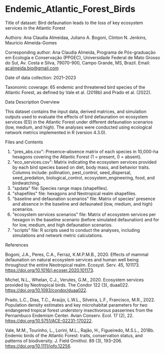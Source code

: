 # Endemic_Atlantic_Forest_Birds

Title of dataset:
Bird defaunation leads to the loss of key ecosystem services in the Atlantic Forest

Authors:
Ana Claudia Almeidaa, Juliano A. Bogoni, Clinton N. Jenkins, Mauricio Almeida-Gomes


Corresponding author:
Ana Claudia Almeida, Programa de Pós-graduação em Ecologia e Conservação (PPGEC), Universidade Federal de Mato Grosso do Sul, Av. Costa e Silva, 79070-900, Campo Grande, MS, Brazil. Email: acalmeida.bio@gmail.com

Date of data collection:
2021–2023

Taxonomic coverage:
65 endemic and threatened bird species of the Atlantic Forest, as defined by Vale et al. (2018b) and Prado et al. (2022).


Data Description
Overview

This dataset contains the input data, derived matrices, and simulation outputs used to evaluate the effects of bird defaunation on ecosystem services (ES) in the Atlantic Forest under different defaunation scenarios (low, medium, and high). The analyses were conducted using ecological network metrics implemented in R (version 4.3.0).

Files and Contents

1.	"pres_abs.csv": Presence–absence matrix of each species in 10,000-ha hexagons covering the Atlantic Forest (1 = present, 0 = absent).
2. "eco_services.csv": Matrix indicating the ecosystem services provided by each bird species based on diet, body mass, and behavior traits. Columns include: pollination, pest_control, seed_dispersal, seed_predation, biological_control, ecosystem_engineering, food, and birdwatching.
3. "spdata" file: Species range maps (shapefiles).
4. "shapefiles" file: hexagons and Neotropical realm shapefiles.
5. "baseline and defaunation scenarios" file: Matrix of species' presence and absence in the baseline and defaunated (low, medium, and high) scenarios.
6. "ecosystem services scenarios" file: Matrix of ecosystem services per hexagon in the baseline scenario (before simulated defaunation) and for for low, medium, and high defaunation scenarios.
7. "scripts" file: R scripts used to conduct the analyses, including simulations and network metric calculations.

References

Bogoni, J.A., Peres, C.A., Ferraz, K.M.P.M.B., 2020. Effects of mammal defaunation on natural ecosystem services and human well being throughout the entire Neotropical realm. Ecosyst. Serv. 45, 101173. https://doi.org/10.1016/j.ecoser.2020.101173.

Michel, N.L., Whelan, C.J., Verutes, G.M., 2020. Ecosystem services provided by Neotropical birds. The Condor 122 (3), duaa022. https://doi.org/10.1093/condor/duaa022.

Prado, L.C., Dias, T.C., Araújo, L.W.L., Silveira, L.F., Francisco, M.R., 2022. Population density estimates and key microhabitat parameters for two endangered tropical forest understory insectivorous passerines from the Pernambuco Endemism Center. Avian Conserv. Ecol. 17 (2), 22. https://doi.org/10.5751/ACE-02231-170222.

Vale, M.M., Tourinho, L., Lorini, M.L., Rajão, H., Figueiredo, M.S.L., 2018b. Endemic birds of the Atlantic Forest: traits, conservation status, and patterns of biodiversity. J. Field Ornithol. 89 (3), 193–206. https://doi.org/10.1111/jofo.12256.

